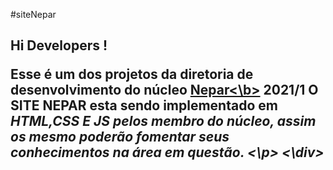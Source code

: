 #siteNepar
<h2>Hi Developers !<h2\>
<div>
<p>Esse é um dos projetos da diretoria de desenvolvimento do núcleo <a href="#"> <b>Nepar<\b></a> 2021/1 O SITE NEPAR esta  sendo implementado em <i>HTML,CSS E JS<i> pelos membro do núcleo, assim os mesmo poderão fomentar seus conhecimentos na área em questão. <\p>
<\div>
